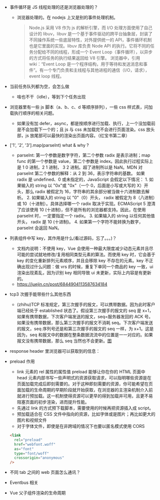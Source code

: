 - 事件循环是 JS 线程处理的还是浏览器处理的？

  - 浏览器处理的。在 nodejs 上又是别的事件处理机制。
    > Node.js 采用 V8 作为 js 的解析引擎，而 I/O 处理方面使用了自己设计的 libuv，libuv 是一个基于事件驱动的跨平台抽象层，封装了不同操作系统一些底层特性，对外提供统一的 API，事件循环机制也是它里面的实现。libuv 库负责 Node API 的执行。它将不同的任务分配给不同的线程，形成一个 Event Loop（事件循环），以异步的方式将任务的执行结果返回给 V8 引擎。
    > 浏览器中，引用 wiki：“Event Loop 是一个程序结构，用于等待和发送消息和事件”。有一个专门负责和主线程与其他进程的通信（I/O，请求），event loop 线程。

- 当前任务队列都为空，会怎么做

  - 啥也不干（idle），等到下个任务出现

- 浏览器里有一些 js 脚本（a、b、c、d 等顺序排列），一些 css 样式表，问加载执行顺序的相关问题。

  - 如果没有加 defer，async，都是按顺序进行加载、执行，上一个没加载前是不会加载下一个的；且 js 与 css 未加载完不会进行页面渲染。css 放头部，js 放尾部可以最快的渲染出页面内容。（红宝书第二章）

- ['1', '2', '3'].map(parseInt) what & why ?

  - parseInt: 第一个参数是数字字符，第二个参数 radix 是表示进制；map func 的第一个参数是 value，第二个参数是 index。因此执行过程实际上是 1 0 进制，2 1 进制， 3 2 进制。超了进制所以是 NaN。MDN 对 parseInt 第二个参数的解释：从 2 到 36，表示字符串的基数。
    如果 radix 是 undefined、0 或未指定的，JavaScript 会假定以下情况： 1. 如果输入的 string 以 "0x"或 "0x"（一个 0，后面是小写或大写的 X）开头，那么 radix 被假定为 16，字符串的其余部分被当做十六进制数去解析。 2. 如果输入的 string 以 "0"（0）开头， radix 被假定为 8（八进制）或 10（十进制）。具体选择哪一个 radix 取决于实现。ECMAScript 5 澄清了应该使用 10 (十进制)，但不是所有的浏览器都支持。因此，在使用 parseInt 时，一定要指定一个 radix。 3. 如果输入的 string 以任何其他值开头， radix 是 10 (十进制)。 4. 如果第一个字符不能转换为数字，parseInt 会返回 NaN。

- 列表组件中写 key，其作用是什么(看过源码，忘了。。。)？

  - 文档内说明：不使用 key，Vue 会使用一种最大限度减少动态元素并且尽可能的尝试就地修改/复用相同类型元素的算法。而使用 key 时，它会基于 key 的变化重新排列元素顺序，并且会移除 key 不存在的元素。key 不正确出现过什么问题：做 vrs 的时候，重复下单同一个商品的 key 一致，ui 渲染出现紊乱，因为识别 key 相同导致 ui 未更新，实际上内容是有更新的。
  - https://juejin.cn/post/6844904113587634184

- tcp3 次握手能带些什么其他东西

  - (zhihu)TCP 标准规定，第三次握手的报文，可以携带数据。因为此时客户端已经处于 established 状态了。假设第三次握手的报文的 seq 是 x+1，如果有携带数据，下次客户端发送的报文，seq=服务器发回的 ACK 号。如果没有携带数据，那么第三次握手的报文不消耗 seq。下次客户端发送的报文，seq 序列号还是和第三次握手的报文的 seq 一样，为 x+1。这是因为，seq 和报文中的数据在整条数据流流中的位置是一一对应的。如果报文没有携带数据，那么 seq 当然也不会更新。[图](http://d3ojx0qwvsjea2.cloudfront.net/wp-content/uploads/2016/12/24160105/Three-way-Handshake-ex2.png)

- response header 里浏览器可以获取到的信息：
- preload 作用
  - link 元素的 rel 属性的属性值 preload 能够让你在你的 HTML 页面中 head 元素内部书写一些声明式的资源获取请求，可以指明哪些资源是在页面加载完成后即刻需要的。对于这种即刻需要的资源，你可能希望在页面加载的生命周期的早期阶段就开始获取，在浏览器的主渲染机制介入前就进行预加载。这一机制使得资源可以更早的得到加载并可用，且更不易阻塞页面的初步渲染，进而提升性能。
  - 先通过 link 的方式预下载脚本，需要使用的时候再把资源插入成 script。
  - 预加载适合在 CSS 文件中指向的资源，比如字体或是图片；再比如更大的图片和视频文件
  - 对于字体文件，即使是在非跨域的情况下也要以匿名模式使用 CORS
  ```html
  <link
    rel="preload"
    href="webfont.woff"
    as="font"
    type="font/woff"
    crossorigin="anonymous"
  />
  ```
- 不同 tab 之间的 web 页面怎么通讯？

- Eventbus 相关

- Vue 父子组件渲染的生命周期
